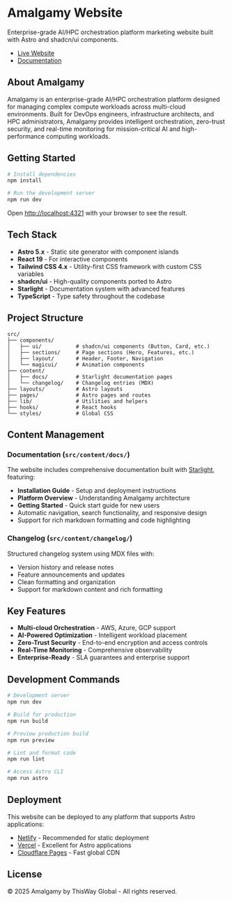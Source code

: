 # Amalgamy Website

Enterprise-grade AI/HPC orchestration platform marketing website built with Astro and shadcn/ui components.

- [Live Website](https://amalgamy.ai)
- [Documentation](https://amalgamy.ai/docs)

## About Amalgamy

Amalgamy is an enterprise-grade AI/HPC orchestration platform designed for managing complex compute workloads across multi-cloud environments. Built for DevOps engineers, infrastructure architects, and HPC administrators, Amalgamy provides intelligent orchestration, zero-trust security, and real-time monitoring for mission-critical AI and high-performance computing workloads.

## Getting Started

```bash
# Install dependencies
npm install

# Run the development server
npm run dev
```

Open [http://localhost:4321](http://localhost:4321) with your browser to see the result.

## Tech Stack

- **Astro 5.x** - Static site generator with component islands
- **React 19** - For interactive components
- **Tailwind CSS 4.x** - Utility-first CSS framework with custom CSS variables
- **shadcn/ui** - High-quality components ported to Astro
- **Starlight** - Documentation system with advanced features
- **TypeScript** - Type safety throughout the codebase

## Project Structure

```
src/
├── components/
│   ├── ui/           # shadcn/ui components (Button, Card, etc.)
│   ├── sections/     # Page sections (Hero, Features, etc.)
│   ├── layout/       # Header, Footer, Navigation
│   └── magicui/      # Animation components
├── content/
│   ├── docs/         # Starlight documentation pages
│   └── changelog/    # Changelog entries (MDX)
├── layouts/          # Astro layouts
├── pages/            # Astro pages and routes
├── lib/              # Utilities and helpers
├── hooks/            # React hooks
└── styles/           # Global CSS
```

## Content Management

### Documentation (`src/content/docs/`)

The website includes comprehensive documentation built with [Starlight](https://starlight.astro.build/), featuring:

- **Installation Guide** - Setup and deployment instructions
- **Platform Overview** - Understanding Amalgamy architecture
- **Getting Started** - Quick start guide for new users
- Automatic navigation, search functionality, and responsive design
- Support for rich markdown formatting and code highlighting

### Changelog (`src/content/changelog/`)

Structured changelog system using MDX files with:

- Version history and release notes
- Feature announcements and updates
- Clean formatting and organization
- Support for markdown content and rich formatting

## Key Features

- **Multi-cloud Orchestration** - AWS, Azure, GCP support
- **AI-Powered Optimization** - Intelligent workload placement
- **Zero-Trust Security** - End-to-end encryption and access controls
- **Real-Time Monitoring** - Comprehensive observability
- **Enterprise-Ready** - SLA guarantees and enterprise support

## Development Commands

```bash
# Development server
npm run dev

# Build for production
npm run build

# Preview production build
npm run preview

# Lint and format code
npm run lint

# Access Astro CLI
npm run astro
```

## Deployment

This website can be deployed to any platform that supports Astro applications:

- [Netlify](https://netlify.com) - Recommended for static deployment
- [Vercel](https://vercel.com) - Excellent for Astro applications
- [Cloudflare Pages](https://pages.cloudflare.com) - Fast global CDN

## License

© 2025 Amalgamy by ThisWay Global - All rights reserved.

